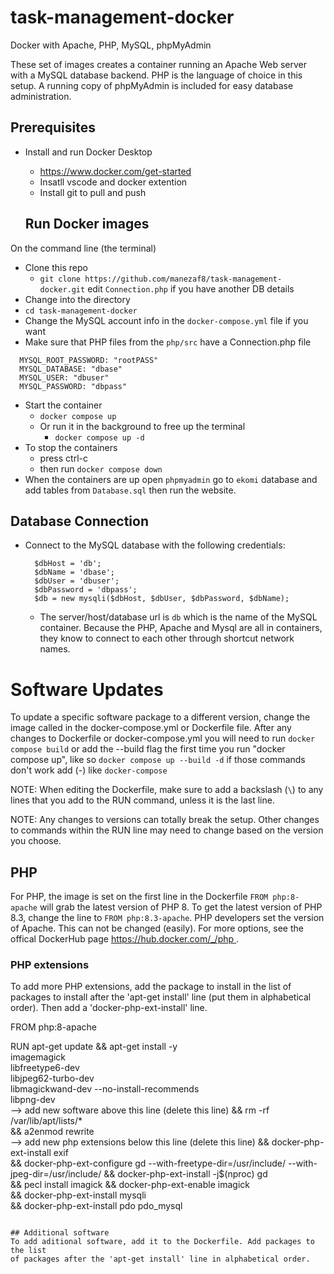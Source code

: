 # task-management-docker

Docker with Apache, PHP, MySQL, phpMyAdmin

These set of images creates a container running an Apache Web server with a
MySQL database backend. PHP is the language of choice in this setup. A running
copy of phpMyAdmin is included for easy database administration.

## Prerequisites
- Install and run Docker Desktop
  - [https://www.docker.com/get-started ](https://www.docker.com/get-started)
  - Insatll vscode and docker extention
  - Install git to pull and push


  ## Run Docker images
On the command line (the terminal)
- Clone this repo
  - `git clone https://github.com/manezaf8/task-management-docker.git` edit `Connection.php` if you have another DB details
- Change into the directory
- `cd task-management-docker`
- Change the MySQL account info in the `docker-compose.yml` file if you want
 - Make sure that PHP files from the `php/src` have a Connection.php file
 
```
  MYSQL_ROOT_PASSWORD: "rootPASS"
  MYSQL_DATABASE: "dbase"
  MYSQL_USER: "dbuser"
  MYSQL_PASSWORD: "dbpass"
```
- Start the container
  - `docker compose up`
  - Or run it in the background to free up the terminal
    - `docker compose up -d`
- To stop the containers
  - press ctrl-c
  - then run `docker compose down`
- When the containers are up open `phpmyadmin` go to `ekomi` database and add tables from `Database.sql` then run the website. 
## Database Connection
- Connect to the MySQL database with the following credentials:

  ```
    $dbHost = 'db';
    $dbName = 'dbase';
    $dbUser = 'dbuser';
    $dbPassword = 'dbpass';
    $db = new mysqli($dbHost, $dbUser, $dbPassword, $dbName);

  ```
  - The server/host/database url is `db` which is the name of the MySQL
    container. Because the PHP, Apache and Mysql are all in containers, they
    know to connect to each other through shortcut network names.

# Software Updates
To update a specific software package to a different version, change the image
called in the docker-compose.yml or Dockerfile file. After any changes to
Dockerfile or docker-compose.yml you will need to run `docker compose build` or
add the --build flag the first time you run "docker compose up", like so
`docker compose up --build -d` if those commands don't work add (-) like `docker-compose`

NOTE: When editing the Dockerfile, make sure to add a backslash (`\`) to any
lines that you add to the RUN command, unless it is the last line.

NOTE: Any changes to versions can totally break the setup. Other
changes to commands within the RUN line may need to change based on the version
you choose.

## PHP
For PHP, the image is set on the first line in the Dockerfile `FROM
php:8-apache` will grab the latest version of PHP 8. To get the latest version
of PHP 8.3, change the line to `FROM php:8.3-apache`. PHP developers set the
version of Apache. This can not be changed (easily). For more options, see the
offical DockerHub page [https://hub.docker.com/_/php ](https://hub.docker.com/_/php).


### PHP extensions
To add more PHP extensions, add the package to install in the list of packages
to install after the 'apt-get install' line (put them in alphabetical order).
Then add a 'docker-php-ext-install' line.

FROM php:8-apache

RUN apt-get update && apt-get install -y \
  imagemagick \
  libfreetype6-dev \
  libjpeg62-turbo-dev \
  libmagickwand-dev --no-install-recommends \
  libpng-dev \
  --> add new software above this line (delete this line)
  && rm -rf /var/lib/apt/lists/* \
  && a2enmod rewrite \
  --> add new php extensions below this line (delete this line)
  && docker-php-ext-install exif \
  && docker-php-ext-configure gd --with-freetype-dir=/usr/include/ --with-jpeg-dir=/usr/include/ && docker-php-ext-install -j$(nproc) gd \
  && pecl install imagick && docker-php-ext-enable imagick \
  && docker-php-ext-install mysqli \
  && docker-php-ext-install pdo pdo_mysql

```

## Additional software
To add aditional software, add it to the Dockerfile. Add packages to the list
of packages after the 'apt-get install' line in alphabetical order.

```
